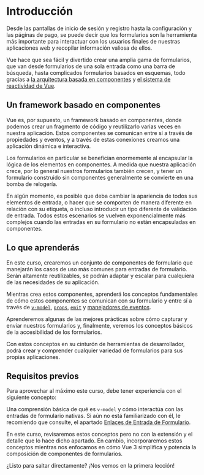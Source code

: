 # Introducción

Desde las pantallas de inicio de sesión y registro hasta la configuración y las páginas de pago, se puede decir que los formularios son la herramienta más importante para interactuar con los usuarios finales de nuestras aplicaciones web y recopilar información valiosa de ellos.

Vue hace que sea fácil y divertido crear una amplia gama de formularios, que van desde formularios de una sola entrada como una barra de búsqueda, hasta complicados formularios basados ​​en esquemas, todo gracias a [la arquitectura basada en componentes](https://vuejs.org/guide/introduction.html#introduction) y [el sistema de reactividad de Vue](https://vuejs.org/guide/essentials/reactivity-fundamentals.html#reactivity-fundamentals).


## Un framework basado en componentes

Vue es, por supuesto, un framework basado en componentes, donde podemos crear un fragmento de código y reutilizarlo varias veces en nuestra aplicación. Estos componentes se comunican entre sí a través de propiedades y eventos, y a través de estas conexiones creamos una aplicación dinámica e interactiva.

Los formularios en particular se benefician enormemente al encapsular la lógica de los elementos en componentes. A medida que nuestra aplicación crece, por lo general nuestros formularios también crecen, y tener un formulario construido sin componentes generalmente se convierte en una bomba de relogería.

En algún momento, es posible que deba cambiar la apariencia de todos sus elementos de entrada, o hacer que se comporten de manera diferente en relación con su etiqueta, o incluso introducir un tipo diferente de validación de entrada. Todos estos escenarios se vuelven exponencialmente más complejos cuando las entradas en su formulario no están encapsuladas en componentes.

## Lo que aprenderás

En este curso, crearemos un conjunto de componentes de formulario que manejarán los casos de uso más comunes para entradas de formulario. Serán altamente reutilizables, se podrán adaptar y escalar para cualquiera de las necesidades de su aplicación.

Mientras crea estos componentes, aprenderá los conceptos fundamentales de cómo estos componentes se comunican con su formulario y entre sí a través de [`v-model`](https://vuejs.org/api/built-in-directives.html#v-model), [`props`](https://vuejs.org/api/options-state.html#props), [`emit`](https://vuejs.org/api/options-state.html#emits) y [manejadores de eventos](https://vuejs.org/guide/essentials/event-handling.html#event-handling).

Aprenderemos algunas de las mejores prácticas sobre cómo capturar y enviar nuestros formularios y, finalmente, veremos los conceptos básicos de la accesibilidad de los formularios.

Con estos conceptos en su cinturón de herramientas de desarrollador, podrá crear y comprender cualquier variedad de formularios para sus propias aplicaciones.

## Requisitos previos

Para aprovechar al máximo este curso, debe tener experiencia con el siguiente concepto:

Una comprensión básica de qué es `v-model` y cómo interactúa con las entradas de formulario nativas. Si aún no está familiarizado con él, le recomiendo que consulte, el apartado [Enlaces de Entrada de Formulario](https://vuejs.org/guide/essentials/forms.html).

En este curso, revisaremos estos conceptos pero no con la extensión y el detalle que lo hace dicho apartado. En cambio, incorporaremos estos conceptos mientras nos enfocamos en cómo Vue 3 simplifica y potencia la composición de componentes de formularios.

¿Listo para saltar directamente? ¡Nos vemos en la primera lección!
